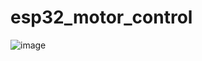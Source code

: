 # esp32_motor_control

![image](https://user-images.githubusercontent.com/82142760/217894632-2be1a664-2f3f-4817-90c0-5daea44396a2.png)
